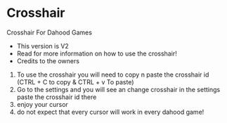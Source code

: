 # Crosshair
Crosshair For Dahood Games

- This version is V2
- Read for more information on how to use the crosshair!
- Credits to the owners

1. To use the crosshair you will need to copy n paste the crosshair id (CTRL + C to copy & CTRL + v To paste)
2. Go to the settings and you will see an change crosshair in the settings paste the crosshair id there
3. enjoy your cursor
4. do not expect that every cursor will work in every dahood game!

